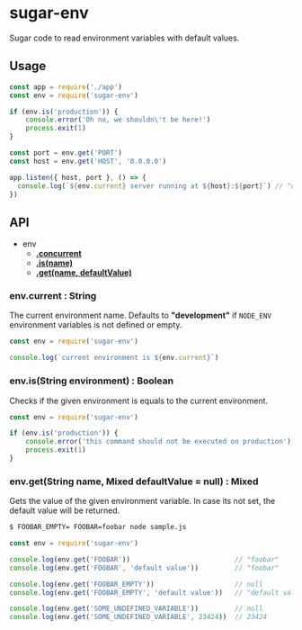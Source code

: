 # sugar-env

Sugar code to read environment variables with default values.


## Usage

```js
const app = require('./app')
const env = require('sugar-env')

if (env.is('production')) {
    console.error('Oh no, we shouldn\'t be here!')
    process.exit(1)
}

const port = env.get('PORT')
const host = env.get('HOST', '0.0.0.0')

app.listen({ host, port }, () => {
  console.log(`${env.current} server running at ${host}:${port}`) // "development server running at 0.0.0.0:3000"
})
```

## API

- env
    - **[.concurrent](#envcurrent--string)**
    - **[.is(name)](#envisstring-environment--boolean)**
    - **[.get(name, defaultValue)](#envgetstring-name-mixed-defaultvalue--null--mixed)**

### env.current : String

The current environment name.
Defaults to **"development"** if `NODE_ENV` environment variables is not defined or empty.

```js
const env = require('sugar-env')

console.log(`current environment is ${env.current}`)
```


### env.is(String environment) : Boolean

Checks if the given environment is equals to the current environment.

```js
const env = require('sugar-env')

if (env.is('production')) {
    console.error('this command should not be executed on production')
    process.exit(1)
}
```


### env.get(String name, Mixed defaultValue = null) : Mixed

Gets the value of the given environment variable. In case its not set, the default value will be returned.

```sh
$ FOOBAR_EMPTY= FOOBAR=foobar node sample.js
```

```js
const env = require('sugar-env')

console.log(env.get('FOOBAR'))                          // "foobar"
console.log(env.get('FOOBAR', 'default value'))         // "foobar"

console.log(env.get('FOOBAR_EMPTY'))                    // null
console.log(env.get('FOOBAR_EMPTY', 'default value'))   // "default value"

console.log(env.get('SOME_UNDEFINED_VARIABLE'))         // null
console.log(env.get('SOME_UNDEFINED_VARIABLE', 23424))  // 23424
```
